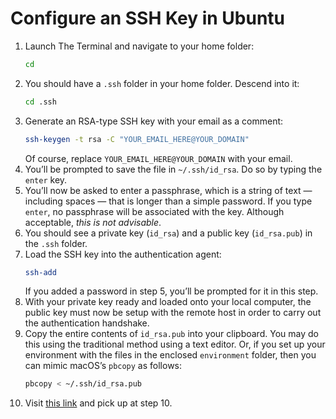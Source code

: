 # Configure an SSH Key in Ubuntu
1. Launch The Terminal and navigate to your home folder:
    ```bash
    cd
    ```
2. You should have a `.ssh` folder in your home folder. Descend into it:
    ```bash
    cd .ssh
    ```
3. Generate an RSA-type SSH key with your email as a comment:
    ```bash
    ssh-keygen -t rsa -C "YOUR_EMAIL_HERE@YOUR_DOMAIN"
    ```
    Of course, replace `YOUR_EMAIL_HERE@YOUR_DOMAIN` with your email.
4. You’ll be prompted to save the file in `~/.ssh/id_rsa`. Do so by typing the `enter` key.
5. You’ll now be asked to enter a passphrase, which is a string of text — including spaces — that is longer than a simple password. If you type `enter`, no passphrase will be associated with the key. Although acceptable, *this is not advisable*.
6. You should see a private key (`id_rsa`) and a public key (`id_rsa.pub`) in the `.ssh` folder.
7. Load the SSH key into the authentication agent:
    ```bash
    ssh-add
    ```
    If you added a password in step 5, you’ll be prompted for it in this step.
8. With your private key ready and loaded onto your local computer, the public key must now be setup with the remote host in order to carry out the authentication handshake.
9. Copy the entire contents of `id_rsa.pub` into your clipboard. You may do this using the traditional method using a text editor. Or, if you set up your environment with the files in the enclosed `environment` folder, then you can mimic macOS’s `pbcopy` as follows:
    ```bash
    pbcopy < ~/.ssh/id_rsa.pub
    ```
10. Visit [this link](http://www.essential-html.com/generating-an-ssh-key-for-mac-os-x-with-github-or-bitbucket/) and pick up at step 10.
